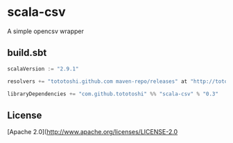 # scala-csv

A simple opencsv wrapper

## build.sbt

```scala
scalaVersion := "2.9.1"

resolvers += "tototoshi.github.com maven-repo/releases" at "http://tototoshi.github.com/maven-repo/releases"

libraryDependencies += "com.github.tototoshi" %% "scala-csv" % "0.3"

```

## License
[Apache 2.0](http://www.apache.org/licenses/LICENSE-2.0
